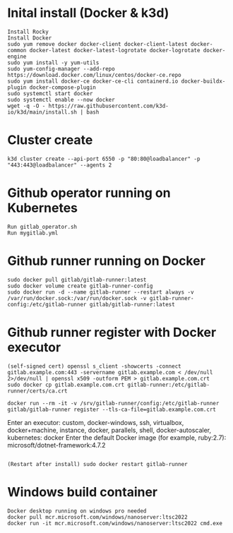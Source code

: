 # Inital install (Docker & k3d)
```
Install Rocky
Install Docker
sudo yum remove docker docker-client docker-client-latest docker-common docker-latest docker-latest-logrotate docker-logrotate docker-engine
sudo yum install -y yum-utils
sudo yum-config-manager --add-repo https://download.docker.com/linux/centos/docker-ce.repo
sudo yum install docker-ce docker-ce-cli containerd.io docker-buildx-plugin docker-compose-plugin
sudo systemctl start docker
sudo systemctl enable --now docker
wget -q -O - https://raw.githubusercontent.com/k3d-io/k3d/main/install.sh | bash

```
# Cluster create
```
k3d cluster create --api-port 6550 -p "80:80@loadbalancer" -p "443:443@loadbalancer" --agents 2

```
# Github operator running on Kubernetes
```
Run gitlab_operator.sh
Run mygitlab.yml
```
# Github runner running on Docker
```
sudo docker pull gitlab/gitlab-runner:latest
sudo docker volume create gitlab-runner-config
sudo docker run -d --name gitlab-runner --restart always -v /var/run/docker.sock:/var/run/docker.sock -v gitlab-runner-config:/etc/gitlab-runner gitlab/gitlab-runner:latest
```

# Github runner register with Docker executor
```
(self-signed cert) openssl s_client -showcerts -connect gitlab.example.com:443 -servername gitlab.example.com < /dev/null 2>/dev/null | openssl x509 -outform PEM > gitlab.example.com.crt
sudo docker cp gitlab.example.com.crt gitlab-runner:/etc/gitlab-runner/certs/ca.crt

docker run --rm -it -v /srv/gitlab-runner/config:/etc/gitlab-runner gitlab/gitlab-runner register --tls-ca-file=gitlab.example.com.crt

```
Enter an executor: custom, docker-windows, ssh, virtualbox, docker+machine, instance, docker, parallels, shell, docker-autoscaler, kubernetes: docker
Enter the default Docker image (for example, ruby:2.7): microsoft/dotnet-framework:4.7.2
```

(Restart after install) sudo docker restart gitlab-runner 
```
# Windows build container
```
Docker desktop running on windows pro needed
docker pull mcr.microsoft.com/windows/nanoserver:ltsc2022
docker run -it mcr.microsoft.com/windows/nanoserver:ltsc2022 cmd.exe
```
